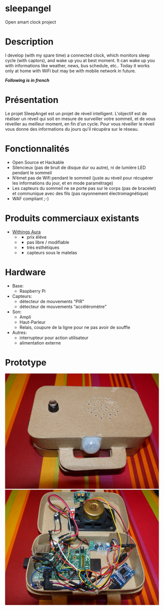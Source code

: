 # sleepangel
Open smart clock project

# Description
I develop (with my spare time) a connected clock, which monitors sleep cycle (with captors), and wake up you at best moment. It can wake up you with informations like weather, news, bus schedule, etc.. Today it works only at home with WiFi but may be with mobile network in future.

**_Following is in french_**

# Présentation

Le projet SleepAngel est un projet de réveil intelligent. L'objectif est de réaliser un réveil qui soit en mesure de surveiller votre sommeil, et de vous réveiller au meilleur moment, en fin d'un cycle. Pour vous réveiller le réveil vous donne des informations du jours qu'il récupéra sur le réseau.

# Fonctionnalités

- Open Source et Hackable
- Silencieux (pas de bruit de disque dur ou autre), ni de lumière LED pendant le sommeil
- N’émet pas de Wifi pendant le sommeil (juste au réveil pour récupérer les informations du jour, et en mode paramétrage)
- Les capteurs du sommeil ne se porte pas sur le corps (pas de bracelet) et communique avec des fils (pas rayonnement électromagnétique)
- WAF compliant ;-)

# Produits commerciaux existants

- [Withings Aura](http://www2.withings.com/us/en/products/aura)
  - - prix élève
  - - pas libre / modifiable
  - + très esthétiques
  - + capteurs sous le matelas

# Hardware

- Base:
  - Raspberry Pi
- Capteurs:
  - détecteur de mouvements “PIR”
  - détecteur de mouvements “accéléromètre”
- Son:
  - Ampli
  - Haut-Parleur
  - Relais, coupure de la ligne pour ne pas avoir de souffle
- Autres:
  - interrupteur pour action utilisateur
  - alimentation externe

# Prototype

![Boite](/prototype/P1030010.JPG)
![Interieur](/prototype/P1030011.JPG)

